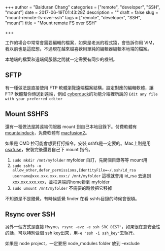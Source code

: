 +++
author = "Balduran Chang"
categories = ["remote", "developer", "SSH", "mount"]
date = 2017-06-19T01:43:28Z
description = ""
draft = false
slug = "mount-remote-fs-over-ssh"
tags = ["remote", "developer", "SSH", "mount"]
title = "Mount remote FS over SSH"

+++


工作的場合中常常會需要編輯的檔案，如果是老派的程式猿，會告訴你用 VIM，我以前也是這麼想，不過現在越來越喜歡用單純的編輯器編輯本地端的檔案。

本地端的檔案和遠端伺服器之間就一定需要有同步的機制。

## SFTP
有一種做法是直接使用 FTP 軟體瀏覽遠端檔案結構，設定對應的編輯軟體，讓 FTP 軟體幫你傳送到遠端，例如 [cyberduck](https://cyberduck.io/)的功能介紹裡所說的 ```Edit any file with your preferred editor```

## Mount SSHFS
還有一種做法是將遠端伺服器 mount 到自己本地目錄下。付費軟體有 [mountainduck](https://mountainduck.io/)，免費軟體有 [macfusion2](https://github.com/mgorbach/macfusion2/issues/52)。

如果是 CMD 控可能會想要打打指令，安裝 sshfs是一定要的。Mac上則是用 [osxfuse](https://github.com/osxfuse/osxfuse)，安裝完後還要自己下 mount 指令。

1. `sudo mkdir /mnt/myfolder`
  myfolder 自訂，先開個目錄等等 mount用
2. `sudo sshfs -o allow_other,defer_permissions,IdentityFile=~/.ssh/id_rsa username@xxx.xxx.xxx.xxx:/ /mnt/myfolder`
  這樣就會用 id_rsa 去連到 xxx.xxx.xxx.xxx，並把遠端的home掛到 myfolder
3. `sudo umount /mnt/myfolder`
  不需要的時候把它移掉

不知道是不是錯覺，有時候感覺 finder 在看 sshfs目錄的時候會很頓。

## Rsync over SSH
另外一個方式是直接 Rsync，`rsync -avz -e ssh SRC DEST"`，如果很在意安全性的話，可以特別做個 ssh key出來，用`-e "ssh -i ssh_key"`去執行。

如果是 node project，一定要把 node_modules folder 放到 –exclude

